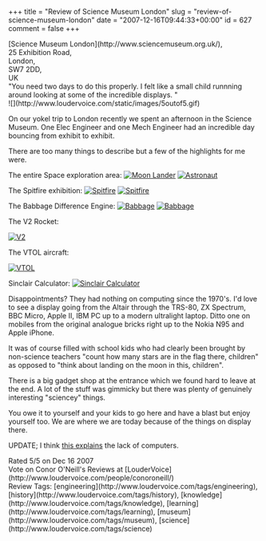 +++
title = "Review of Science Museum London"
slug = "review-of-science-museum-london"
date = "2007-12-16T09:44:33+00:00"
id = 627
comment = false
+++

<div lang="en" class="hreview"><div><div class="item vcard"><span class="fn">[Science Museum London](http://www.sciencemuseum.org.uk/)</span>, <div><span class="street-address">25 Exhibition Road</span>,</div><div><span class="locality">London</span>,</div><div></div><div><span class="postal-code">SW7 2DD</span>,</div><div class="country-name">UK</div></div></div><div>"<span class="summary">You need two days to do this properly. I felt like a small child runnning around looking at some of the incredible displays. </span>"</div><div class="stars" title="5">![](http://www.loudervoice.com/static/images/5outof5.gif)</div><div class="description">

On our yokel trip to London recently we spent an afternoon in the Science Museum. One Elec Engineer and one Mech Engineer had an incredible day bouncing from exhibit to exhibit. 

There are too many things to describe but a few of the highlights for me were.

The entire Space exploration area:
 [![Moon Lander](http://farm3.static.flickr.com/2153/2114062213_8cf2c073f0_m.jpg)](http://www.flickr.com/photos/bandon1/2114062213/ "Moon Lander by bandon1, on Flickr") [![Astronaut](http://farm3.static.flickr.com/2116/2114062449_42591f1797_m.jpg)](http://www.flickr.com/photos/bandon1/2114062449/ "Astronaut by bandon1, on Flickr") 

The Spitfire exhibition:
 [![Spitfire](http://farm3.static.flickr.com/2091/2114064549_eb8a202ac9_m.jpg)](http://www.flickr.com/photos/bandon1/2114064549/ "Spitfire by bandon1, on Flickr") [![Spitfire](http://farm3.static.flickr.com/2156/2114064693_036ac7b7a2_m.jpg)](http://www.flickr.com/photos/bandon1/2114064693/ "Spitfire by bandon1, on Flickr") 

The Babbage Difference Engine: 
 [![Babbage](http://farm3.static.flickr.com/2287/2114063073_e672489397_m.jpg)](http://www.flickr.com/photos/bandon1/2114063073/ "Babbage by bandon1, on Flickr") [![Babbage](http://farm3.static.flickr.com/2265/2114840432_0babecf1de_m.jpg)](http://www.flickr.com/photos/bandon1/2114840432/ "Babbage by bandon1, on Flickr") 

The V2 Rocket:

 [![V2](http://farm3.static.flickr.com/2224/2114062795_0792b9e1af_m.jpg)](http://www.flickr.com/photos/bandon1/2114062795/ "V2 by bandon1, on Flickr") 

The VTOL aircraft: 

 [![VTOL](http://farm3.static.flickr.com/2246/2114839730_3fbda65914_m.jpg)](http://www.flickr.com/photos/bandon1/2114839730/ "VTOL by bandon1, on Flickr") 

Sinclair Calculator:
 [![Sinclair Calculator](http://farm3.static.flickr.com/2354/2114840506_237ee72245_m.jpg)](http://www.flickr.com/photos/bandon1/2114840506/ "Sinclair Calculator by bandon1, on Flickr") 

Disappointments? They had nothing on computing since the 1970's. I'd love to see a display going from the Altair through the TRS-80, ZX Spectrum, BBC Micro, Apple II, IBM PC up to a modern ultralight laptop. Ditto one on mobiles from the original analogue bricks right up to the Nokia N95 and Apple iPhone. 

It was of course filled with school kids who had clearly been brought by non-science teachers "count how many stars are in the flag there, children" as opposed to "think about landing on the moon in this, children".

There is a big gadget shop at the entrance which we found hard to leave at the end. A lot of the stuff was gimmicky but there was plenty of genuinely interesting "sciencey" things.

You owe it to yourself and your kids to go here and have a blast but enjoy yourself too. We are where we are today because of the things on display there.

UPDATE; I think [this explains](http://www.tnmoc.org/index.htm) the lack of computers.
</div><div>Rated <span class="rating">5</span>/5 on <span class="dtreviewed">Dec 16 2007</span></div><div>Vote on <span class="reviewer vcard"><span class="fn">Conor O'Neill</span></span>'s Reviews at [LouderVoice](http://www.loudervoice.com/people/conoroneill/)</div><div class="review_tags">Review Tags: [engineering](http://www.loudervoice.com/tags/engineering), [history](http://www.loudervoice.com/tags/history), [knowledge](http://www.loudervoice.com/tags/knowledge), [learning](http://www.loudervoice.com/tags/learning), [museum](http://www.loudervoice.com/tags/museum), [science](http://www.loudervoice.com/tags/science)</div></div>
